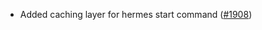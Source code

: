 *   Added caching layer for hermes start command
    ([#1908](https://github.com/informalsystems/ibc-rs/issues/1908))
